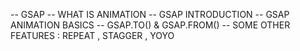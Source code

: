 <!-- * GSAP TUTORIAL  ---------------------------------------------------------------------------------------------------->
-- GSAP
-- WHAT IS ANIMATION 
-- GSAP INTRODUCTION
-- GSAP ANIMATION BASICS
-- GSAP.TO() & GSAP.FROM()
-- SOME OTHER FEATURES : REPEAT , STAGGER , YOYO 
